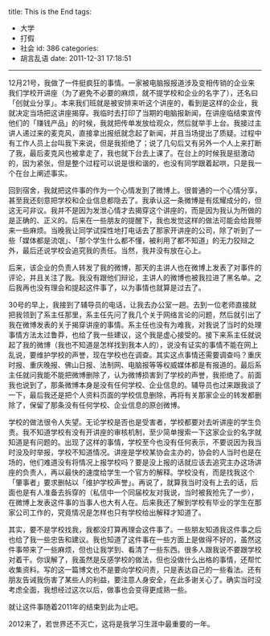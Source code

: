 title: This is the End
tags:
  - 大学
  - 打假
  - 社会
id: 386
categories:
  - 胡言乱语
date: 2011-12-31 17:18:51
---

12月21号，我做了一件挺疯狂的事情。一家被电脑报报道涉及变相传销的企业来我们学校开讲座（为了避免不必要的麻烦，就不提学校和企业的名字了），还名曰「创就业分享」。本来我们班就是被安排来听这个讲座的，看到是这样的企业，我就决定当场把这讲座揭穿。我临时去打印了当期的电脑报新闻，在讲座临结束宣传他们的「赚钱产品」的时候，我就把传单发放给观众，然后就举手上台。我接过主讲人递过来的麦克风，直接拿出报纸就念起了新闻，并且当场提出了质疑。过程中有工作人员上台叫我下来说，但是我拒绝了；说了几句后又有另外一个人上来打断了我，最后麦克风也被拿走了，我也就下台去上课了。在台上的时候我是挺激动的，因为紧张，但是整个过程可以说是很和谐的，也没有同学跟着起哄，只是我一个在台上阐述事实。

<!--more-->

回到宿舍，我就把这件事的作为一个心情发到了微博上。很普通的一个心情分享，甚至我还刻意把学校和企业信息都隐去了。我承认这一条微博是有炫耀成分的，但这无可非议。我并不是因为发泄心情才去揭穿这个讲座的，而是因为我认为所做的是正确的、正义的。后来在一些朋友的提醒下，我也发觉这样的做法可能会给我带来一些麻烦。当晚我让同学试探性地打电话去了那家开讲座的公司，除了听到了一些「媒体都是流氓」、「那个学生什么都不懂，被利用了都不知道」的无力狡辩之外，最后还说学校会追究我的责任。当然，我并没有放在心上。

后来，该企业的负责人转发了我的微博，那天的主讲人也在微博上发表了对事件的评论，并且关注了我。我没有跟他们辩论，主讲人的微博也被我拉进了黑名单。之后我再也没有理会和提起这件事了，以为事情也就算是过去了。

30号的早上，我接到了辅导员的电话，让我去办公室一趟。去到一位老师直接就把我领到了系主任那里，系主任先问了我几个关于网络言论的问题，然后就引出了我在微博发表的关于揭穿讲座的事情。系主任也没有为难我，对我说了当时的处理事情方法太过鲁莽，也给了我一些建议，这个我是虚心接受的。接下来系主任就说起了我的微博（我也不知道是怎样找到我本人的），说没有证实的事情不能在网上乱说，要维护学校的声誉，现在学校也在调查。其实这点事情还需要调查吗？重庆时报、重庆晚报、佛山日报、法制网、电脑报等等权威媒体都是有报道的。最后系主任就问我能不能把微博删除了，认为微博损害到了学校的声誉，我拒绝了。前面我也说到了，那条微博本身是没有任何学校、企业信息的。辅导员也过来跟我谈了一下，最后我还是把个人资料页面的学校信息删除，再将有关那家企业的转发都删除了，保留了那条没有任何学校、企业信息的原创微博。

学校的做法很令人失望。无论学校是否也是受害者，学校都要对去听讲座的学生负责。我不知道学校有没有开讲座的审核机制，至少简单搜索一下这家企业的名字就知道是有问题的。出现了这样的事情，学校至今也没有任何表示，不要说因为我当时没及时举报，学校不知道情况。讲座是学校某协会主办的，协会的人当时也是在场的，他们难道没有将情况上报学校吗？要是没上报的话就应该去追究主办这场讲座的负责人，再以最快的速度给学生一个官方的解释。学校没有，而是找我这个「肇事者」要求删帖以「维护学校声誉」。再说了，就算我当时没有上去的话，后面也是有人准备去拆穿的（私信中一个同届校友对我说，当时被我抢先了一步），在微博上发表这件事的当事人也大有人在。后来我还了解到学校有毕业的学生在那家公司工作的，究竟情况是怎样也只有学校给出解释才知道了。

其实，要不是学校找我，我都没打算再理会这件事了。一些朋友知道我这件事之后也给了我一些忠告和建议。我也知道了这件事在一些方面上是做得不好的，虽然这件事带来了一些麻烦，但也让我学到、看清了一些东西。很多人跟我说不要跟学校对着干。你误解了，我虽然是反感学校的做法，但也没做什么出格的事情，还帮忙收集资料。写的这一篇博文也不是要向学校问责，只是表达自己的一些看法。还有朋友告诫我伤害了某些人的利益，要注意人身安全，在此多谢关心了。确实当时没考虑全面，我想经过这次以后，做事也会变得更成熟一些。

就让这件事随着2011年的结束到此为止吧。

2012来了，若世界还不灭亡，这将是我学习生涯中最重要的一年。